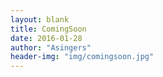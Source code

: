 ```yaml
---
layout: blank
title: ComingSoon
date: 2016-01-28
author: "Asingers"
header-img: "img/comingsoon.jpg"
---
```

